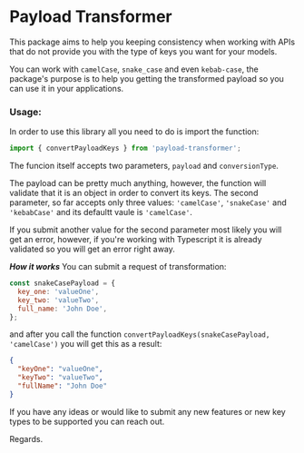 # Payload Transformer

This package aims to help you keeping consistency when working with APIs that do not provide you with the type of keys you want for your models.

You can work with `camelCase`, `snake_case` and even `kebab-case`, the package's purpose is to help you getting the transformed payload so you can use it in your applications.

### Usage:

In order to use this library all you need to do is import the function:

```javascript
import { convertPayloadKeys } from 'payload-transformer';
```

The funcion itself accepts two parameters, `payload` and `conversionType`.

The payload can be pretty much anything, however, the function will validate that it is an object in order to convert its keys.
The second parameter, so far accepts only three values: `'camelCase'`, `'snakeCase'` and `'kebabCase'` and its defaultt vaule is `'camelCase'`.

If you submit another value for the second parameter most likely you will get an error, however, if you're working with Typescript it is already validated so you will get an error right away.

**_How it works_**
You can submit a request of transformation:

```javascript
const snakeCasePayload = {
  key_one: 'valueOne',
  key_two: 'valueTwo',
  full_name: 'John Doe',
};
```

and after you call the function `convertPayloadKeys(snakeCasePayload, 'camelCase')` you will get this as a result:

```json
{
  "keyOne": "valueOne",
  "keyTwo": "valueTwo",
  "fullName": "John Doe"
}
```

If you have any ideas or would like to submit any new features or new key types to be supported you can reach out.

Regards.
